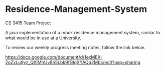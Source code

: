 # Residence-Management-System
CS 3415 Team Project

A java implementation of a mock residence management system, similar to what would be in use at a University.

To review our weekly progress meeting notes, follow the link below.

https://docs.google.com/document/d/1exMEX-2oZxLu9yz_QXlMhUv8h5Lbk9fGlqXYAQq2Mbs/edit?usp=sharing
